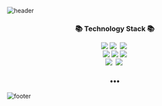 ![header](https://capsule-render.vercel.app/api?type=Waving&color=auto&height=170&section=header&text=Rooney&fontColor=auto&fontAlignX=45&fontAlignY=65&fontSize=100)


<h3 align="center"></h3>
<p align="center">
</p>
<h3 align="center">📚 Technology Stack 📚</h3>
<p align="center">
  <img src="https://img.shields.io/badge/-HTML-orange"/>
  <img src="https://img.shields.io/badge/-JAVASCRIPT-yellow"/>&nbsp
  <img src="https://img.shields.io/badge/-CSS-green"/>&nbsp
  <br>
  <img src="https://img.shields.io/badge/-React-blue"/>
  <img src="https://img.shields.io/badge/-Vuejs-green"/>
  <img src="https://img.shields.io/badge/-SCSS-%23FF61F6"/>
  <br>
  <img src="https://img.shields.io/badge/-AWS-black"/>&nbsp
  <img src="https://img.shields.io/badge/-Git-black"/>&nbsp
</p>

<h3 align="center">•••</h3>


![footer](https://capsule-render.vercel.app/api?type=Waving&color=auto&height=100&section=footer)

